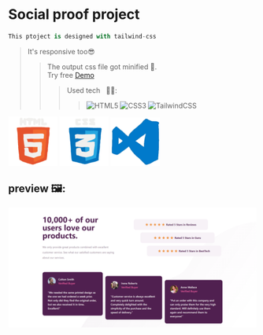 # Social proof project
```python
This ptoject is designed with tailwind-css
```
>It's responsive too😎
>>The output css file got minified 🤏.<br>
>> Try free <a href="https://ali-boorboor.github.io/Social-proof/">Demo</a>
>>>Used tech &nbsp; 👨‍💻:<br>
>>>>![HTML5](https://img.shields.io/badge/html5-%23E34F26.svg?style=for-the-badge&logo=html5&logoColor=white)
  ![CSS3](https://img.shields.io/badge/css3-%231572B6.svg?style=for-the-badge&logo=css3&logoColor=white)
  ![TailwindCSS](https://img.shields.io/badge/tailwindcss-%2338B2AC.svg?style=for-the-badge&logo=tailwind-css&logoColor=white)

<div>
  <img src="https://github.com/Ali-boorboor/Ali-boorboor/blob/main/HTML-gif.gif" width="100">
  <img src="https://github.com/Ali-boorboor/Ali-boorboor/blob/main/CSS-gif.gif" width="100">
  <img src="https://github.com/Ali-boorboor/Ali-boorboor/blob/main/vscode.gif" width="100">
</div>

## preview 🖼️:
<img src='https://github.com/Ali-boorboor/Social-proof/blob/main/social-proof.png'>
